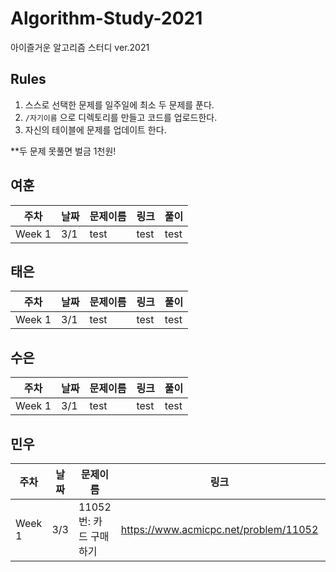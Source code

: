 # Algorithm-Study-2021
아이즐거운 알고리즘 스터디 ver.2021

## Rules 

1. 스스로 선택한 문제를 일주일에 최소 두 문제를 푼다.
2. `/자기이름` 으로 디렉토리를 만들고 코드를 업로드한다.
3. 자신의 테이블에 문제를 업데이트 한다.

**두 문제 못풀면 벌금 1천원!

## 여훈
주차|날짜|문제이름|링크|풀이|
|-|-|-|-|-|
|Week 1|3/1|test|test|test|

## 태은
주차|날짜|문제이름|링크|풀이|
|-|-|-|-|-|
|Week 1|3/1|test|test|test|

## 수은
주차|날짜|문제이름|링크|풀이|
|-|-|-|-|-|
|Week 1|3/1|test|test|test|

## 민우
주차|날짜|문제이름|링크|풀이|
|-|-|-|-|-|
|Week 1|3/3|11052번: 카드 구매하기|https://www.acmicpc.net/problem/11052|Solved|
